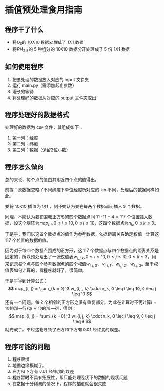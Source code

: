 # 插值预处理食用指南

## 程序干了什么

- 将$O_3$的 10X10 数据处理成了 1X1 数据
- 将$PM_{2.5}$的 5 种组分的 10X10 数据分开处理成了 5 份 1X1 数据

## 如何使用程序

1. 把要处理的数据放入对应的 input 文件夹
2. 运行 main.py（需添加起止参数）
3. 漫长的等待
4. 将处理好的数据从对应的 output 文件夹取出

## 程序处理好的数据格式

处理好的数据为 csv 文件，其组成如下：

1. 第一列：经度
2. 第二列：纬度
3. 第三列：数据（保留2位小数）

## 程序怎么做的

总的来说，每个点的值由其附近四个点的值得出。

前提：原数据忽略了不同纬度下单位经度所对应的 km 不同，处理后的数据同样如此。

要将 10X10 插值为 1X1 ，则不妨认为要在每两个数据点间插入 9 个数据。

同理，不妨认为要在围城正方形的四个数据点间 $11 \cdot 11 - 4 = 117$ 个位置插入数据，设这个矩阵为$map_{i, j}, 0 \leq i \leq 10, 0 \leq j \leq 10$，这四个数据点为$n_k, 0 \leq k \leq 3$。

于是乎，我们以这四个数据点的值作为参考数据，依据距离关系确定权值，计算这 117 个位置的数据的值。

因为对于每四个数据点围成的正方形，这 117 个数据点与四个数据点的距离关系是固定的，所以预处理出了一张权值表$w_{i, j, k}, 0 \leq i \leq 10, 0 \leq j \leq 10, 0 \leq k \leq 3$，用来记录每个点与四个参考数据点的四个权值$w_{i, j, 0}$、$w_{i, j, 1}$、$w_{i, j, 2}$、$w_{i, j, 3}$。至于权值表如何计算的，看程序就好了，很简单。

于是乎得到计算公式：
$$
map_{i, j} = \sum_{k = 0}^3 w_{i, j, k} \cdot n_k, 0 \leq i \leq 10, 0 \leq j \leq 10
$$
还有一个问题。每 2 个相邻的正方形之间有重复部分。为此在计算时不再计算$i = 10$的那一行和$j = 10$的那一列，得到：
$$
map_{i, j} = \sum_{k = 0}^3 w_{i, j, k} \cdot n_k, 0 \leq i \leq 9, 0 \leq j \leq 9
$$
就完成了。不过这也导致了右方和下方有 0.01 经纬度的误差。

## 程序可能的问题

1. 程序很慢
2. 地图边缘模糊了。
3. 右方和下方有 0.01 经纬度的误差
4. 程序暂时不具有拓展性，即只能处理现状下的数据的现状问题
5. 在数据十分稀疏的情况下，程序的插值就会很失败